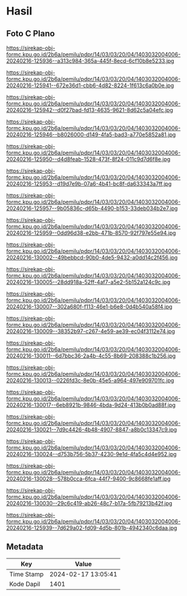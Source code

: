 # Hasil

## Foto C Plano

https://sirekap-obj-formc.kpu.go.id/2b6a/pemilu/pdpr/14/03/03/20/04/1403032004006-20240216-125936--a313c984-365a-445f-8ecd-6cf10b8e5233.jpg

https://sirekap-obj-formc.kpu.go.id/2b6a/pemilu/pdpr/14/03/03/20/04/1403032004006-20240216-125941--672e36d1-cbb6-4d82-8224-1f613c6a0b0e.jpg

https://sirekap-obj-formc.kpu.go.id/2b6a/pemilu/pdpr/14/03/03/20/04/1403032004006-20240216-125942--d0f27bad-fd13-4635-9621-8d62c5a04efc.jpg

https://sirekap-obj-formc.kpu.go.id/2b6a/pemilu/pdpr/14/03/03/20/04/1403032004006-20240216-125946--b8026000-d149-4fa5-bad3-a770e5852a81.jpg

https://sirekap-obj-formc.kpu.go.id/2b6a/pemilu/pdpr/14/03/03/20/04/1403032004006-20240216-125950--d4d8feab-1528-473f-8f24-011c9d7d6f8e.jpg

https://sirekap-obj-formc.kpu.go.id/2b6a/pemilu/pdpr/14/03/03/20/04/1403032004006-20240216-125953--d19d7e9b-07a6-4b41-bc8f-da633343a7ff.jpg

https://sirekap-obj-formc.kpu.go.id/2b6a/pemilu/pdpr/14/03/03/20/04/1403032004006-20240216-125957--9b05836c-d65b-4490-b153-33deb034b2e7.jpg

https://sirekap-obj-formc.kpu.go.id/2b6a/pemilu/pdpr/14/03/03/20/04/1403032004006-20240216-125959--0dd96d38-e2bb-471b-8570-92f797e55e94.jpg

https://sirekap-obj-formc.kpu.go.id/2b6a/pemilu/pdpr/14/03/03/20/04/1403032004006-20240216-130002--49bebbcd-90b0-4de5-9432-a0dd14c2f456.jpg

https://sirekap-obj-formc.kpu.go.id/2b6a/pemilu/pdpr/14/03/03/20/04/1403032004006-20240216-130005--28dd918a-52ff-4af7-a5e2-5b152a124c9c.jpg

https://sirekap-obj-formc.kpu.go.id/2b6a/pemilu/pdpr/14/03/03/20/04/1403032004006-20240216-130007--302a680f-f113-46e1-b6e8-0d4b540a58f4.jpg

https://sirekap-obj-formc.kpu.go.id/2b6a/pemilu/pdpr/14/03/03/20/04/1403032004006-20240216-130009--38352b97-c267-4e59-ae39-ec04f3112e74.jpg

https://sirekap-obj-formc.kpu.go.id/2b6a/pemilu/pdpr/14/03/03/20/04/1403032004006-20240216-130011--6d7bbc36-2a4b-4c55-8b69-208388c1b256.jpg

https://sirekap-obj-formc.kpu.go.id/2b6a/pemilu/pdpr/14/03/03/20/04/1403032004006-20240216-130013--0226fd3c-8e0b-45e5-a964-497e909701fc.jpg

https://sirekap-obj-formc.kpu.go.id/2b6a/pemilu/pdpr/14/03/03/20/04/1403032004006-20240216-130017--6eb8921b-9846-4bda-9d24-413b0b0ad88f.jpg

https://sirekap-obj-formc.kpu.go.id/2b6a/pemilu/pdpr/14/03/03/20/04/1403032004006-20240216-130021--7d9c4426-4b48-4907-8847-a8b0c13347c9.jpg

https://sirekap-obj-formc.kpu.go.id/2b6a/pemilu/pdpr/14/03/03/20/04/1403032004006-20240216-130024--d753b756-5b37-4230-9e1d-4fa5c4d4e952.jpg

https://sirekap-obj-formc.kpu.go.id/2b6a/pemilu/pdpr/14/03/03/20/04/1403032004006-20240216-130028--578b0cca-6fca-44f7-9400-9c8668fe1aff.jpg

https://sirekap-obj-formc.kpu.go.id/2b6a/pemilu/pdpr/14/03/03/20/04/1403032004006-20240216-130030--29c6c419-ab26-48c7-b17a-5fb79213b42f.jpg

https://sirekap-obj-formc.kpu.go.id/2b6a/pemilu/pdpr/14/03/03/20/04/1403032004006-20240216-125939--7d629a02-fd09-4d5b-801b-4942340c6daa.jpg


## Metadata

| Key        | Value               |
| ---------- | ------------------- |
| Time Stamp | 2024-02-17 13:05:41 |
| Kode Dapil | 1401                |



